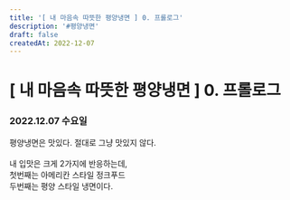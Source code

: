 ```yaml
---
title: '[ 내 마음속 따뜻한 평양냉면 ] 0. 프롤로그'
description: '#평양냉면'
draft: false
createdAt: 2022-12-07
---
```



# [ 내 마음속 따뜻한 평양냉면 ] 0. 프롤로그

### 2022.12.07 수요일 

평양냉면은 맛있다.
절대로 그냥 맛있지 않다.
<br/>
<br/>
내 입맛은 크게 2가지에 반응하는데,
<br/>
첫번째는 아메리칸 스타일 정크푸드
<br/>
두번째는 평양 스타일 냉면이다.

